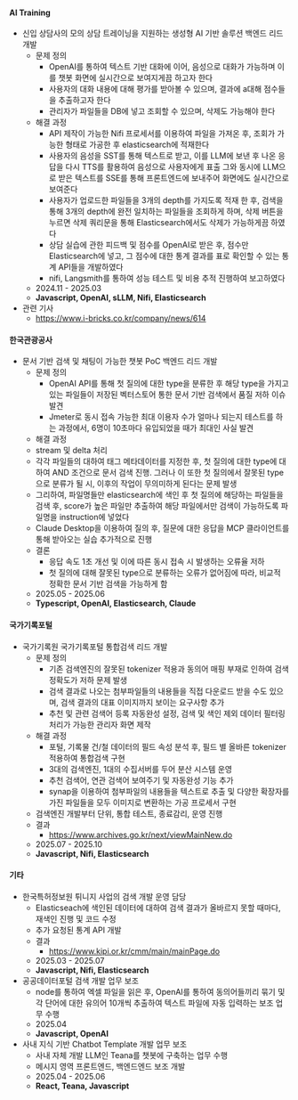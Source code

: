 #### AI Training
  - 신입 상담사의 모의 상담 트레이닝을 지원하는 생성형 AI 기반 솔루션 백엔드 리드 개발
    - 문제 정의
      - OpenAI를 통하여 텍스트 기반 대화에 이어, 음성으로 대화가 가능하며 이를 챗봇 화면에 실시간으로 보여지게끔 하고자 한다
      - 사용자의 대화 내용에 대해 평가를 받아볼 수 있으며, 결과에 a대해 점수들을 추출하고자 한다
      - 관리자가 파일들을 DB에 넣고 조회할 수 있으며, 삭제도 가능해야 한다
    - 해결 과정
      - API 제작이 가능한 Nifi 프로세서를 이용하여 파일을 가져온 후, 조회가 가능한 형태로 가공한 후 elasticsearch에 적재한다
      - 사용자의 음성을 SST를 통해 텍스트로 받고, 이를 LLM에 보낸 후 나온 응답을 다시 TTS를 활용하여 음성으로 사용자에게 표출 그와 동시에 LLM으로 받은 텍스트를 SSE를 통해 프론트엔드에 보내주어 화면에도 실시간으로 보여준다
      - 사용자가 업로드한 파일들을 3개의 depth를 가지도록 적재 한 후, 검색을 통해 3개의 depth에 완전 일치하는 파일들을 조회하게 하며, 삭제 버튼을 누르면 삭제 쿼리문을 통해 Elasticsearch에서도 삭제가 가능하게끔 하였다
      - 상담 실습에 관한 피드백 및 점수를 OpenAI로 받은 후, 점수만 Elasticsearch에 넣고, 그 점수에 대한 통계 결과를 표로 확인할 수 있는 통계 API들을 개발하였다
      - nifi, Langsmith를 통하여 성능 테스트 및 비용 추적 진행하여 보고하였다
    - 2024.11 - 2025.03
    - **Javascript, OpenAI, sLLM, Nifi, Elasticsearch**
  - 관련 기사
    - https://www.i-bricks.co.kr/company/news/614

#### 한국관광공사 
  - 문서 기반 검색 및 채팅이 가능한 챗봇 PoC 백엔드 리드 개발
    - 문제 정의
      - OpenAI API를 통해 첫 질의에 대한 type을 분류한 후 해당 type을 가지고 있는 파일들이 저장된 벡터스토어 통한 문서 기반 검색에서 품질 저하 이슈 발견
      - Jmeter로 동시 접속 가능한 최대 이용자 수가 얼마나 되는지 테스트를 하는 과정에서, 6명이 10초마다 유입되었을 때가 최대인 사실 발견
    - 해결 과정
     - stream 및 delta 처리
     - 각각 파일들의 대하여 태그 메타데이터를 지정한 후, 첫 질의에 대한 type에 대하여 AND 조건으로 문서 검색 진행. 그러나 이 또한 첫 질의에서 잘못된 type으로 분류가 될 시, 이후의 작업이 무의미하게 된다는 문제 발생
     - 그리하여, 파일명들만 elasticsearch에 색인 후 첫 질의에 해당하는 파일들을 검색 후, score가 높은 파일만 추출하여 해당 파일에서만 검색이 가능하도록 파일명을 instruction에 넣었다
     - Claude Desktop을 이용하여 질의 후, 질문에 대한 응답을 MCP 클라이언트를 통해 받아오는 실습 추가적으로 진행
    - 결론
      - 응답 속도 1초 개선 및 이에 따른 동시 접속 시 발생하는 오류율 저하
      - 첫 질의에 대해 잘못된 type으로 분류하는 오류가 없어짐에 따라, 비교적 정확한 문서 기반 검색을 가능하게 함
    - 2025.05 - 2025.06
    - **Typescript, OpenAI, Elasticsearch, Claude**

#### 국가기록포털 
  - 국가기록원 국가기록포털 통합검색 리드 개발 
    - 문제 정의
      - 기존 검색엔진의 잘못된 tokenizer 적용과 동의어 매핑 부재로 인하여 검색 정확도가 저하 문제 발생
      - 검색 결과로 나오는 첨부파일들의 내용들을 직접 다운로드 받을 수도 있으며, 검색 결과의 대표 이미지까지 보이는 요구사항 추가
      - 추천 및 관련 검색어 등록 자동완성 설정, 검색 및 색인 제외 데이터 필터링 처리가 가능한 관리자 화면 제작
    - 해결 과정
      - 포털, 기록물 건/철 데이터의 필드 속성 분석 후, 필드 별 올바른 tokenizer 적용하여 통합검색 구현
      - 3대의 검색엔진, 1대의 수집서버를 두어 분산 시스템 운영
      - 추천 검색어, 연관 검색어 보여주기 및 자동완성 기능 추가
      - synap을 이용하여 첨부파일의 내용들을 텍스트로 추출 및 다양한 확장자를 가진 파일들을 모두 이미지로 변환하는 가공 프로세서 구현 
    - 검색엔진 개발부터 단위, 통합 테스트, 종료감리, 운영 진행
    - 결과 
      - https://www.archives.go.kr/next/viewMainNew.do
    - 2025.07 - 2025.10
    - **Javascript, Nifi, Elasticsearch**

#### 기타
  - 한국특허정보원 튀니지 사업의 검색 개발 운영 담당
    - Elasticseach에 색인된 데이터에 대하여 검색 결과가 올바르지 못할 때마다, 재색인 진행 및 코드 수정
    - 추가 요청된 통계 API 개발
    - 결과
      - https://www.kipi.or.kr/cmm/main/mainPage.do
    - 2025.03 - 2025.07
    - **Javascript, Nifi, Elasticsearch**
  - 공공데이터포털 검색 개발 업무 보조
    - node를 통하여 엑셀 파일을 읽은 후, OpenAI를 통하여 동의어들끼리 묶기 및 각 단어에 대한 유의어 10개씩 추출하여 텍스트 파일에 자동 입력하는 보조 업무 수행
    - 2025.04
    - **Javascript, OpenAI**
  - 사내 지식 기반 Chatbot Template 개발 업무 보조
    - 사내 자체 개발 LLM인 Teana를 챗봇에 구축하는 업무 수행
    - 메시지 영역 프론트엔드, 백엔드엔드 보조 개발
    - 2025.04 - 2025.06
    - **React, Teana, Javascript**